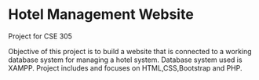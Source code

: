 # Hotel Management Website
Project for CSE 305

Objective of this project is to build a website that is connected to a working database system for managing a hotel system. Database system used is XAMPP. Project includes and focuses on HTML,CSS,Bootstrap and PHP. 

